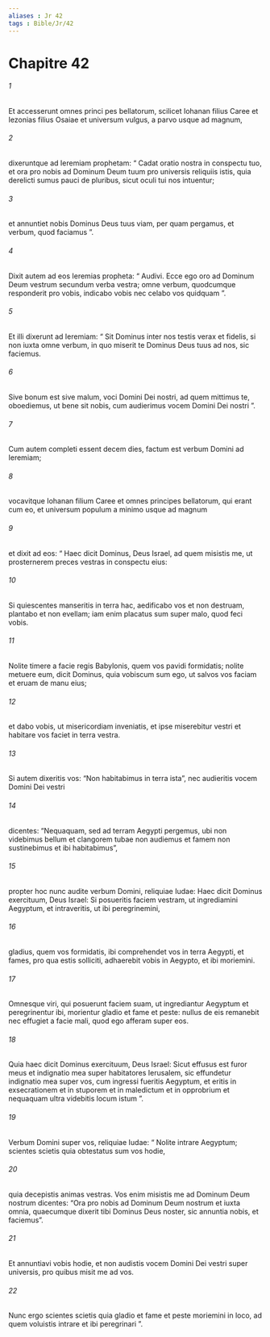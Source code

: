 ```yaml
---
aliases : Jr 42
tags : Bible/Jr/42
---
```


# Chapitre 42

###### 1
Et accesserunt omnes princi pes bellatorum, scilicet Iohanan filius Caree et Iezonias filius Osaiae et universum vulgus, a parvo usque ad magnum, 
###### 2
dixeruntque ad Ieremiam prophetam: “ Cadat oratio nostra in conspectu tuo, et ora pro nobis ad Dominum Deum tuum pro universis reliquiis istis, quia derelicti sumus pauci de pluribus, sicut oculi tui nos intuentur; 
###### 3
et annuntiet nobis Dominus Deus tuus viam, per quam pergamus, et verbum, quod faciamus ”. 
###### 4
Dixit autem ad eos Ieremias propheta: “ Audivi. Ecce ego oro ad Dominum Deum vestrum secundum verba vestra; omne verbum, quodcumque responderit pro vobis, indicabo vobis nec celabo vos quidquam ”. 
###### 5
Et illi dixerunt ad Ieremiam: “ Sit Dominus inter nos testis verax et fidelis, si non iuxta omne verbum, in quo miserit te Dominus Deus tuus ad nos, sic faciemus. 
###### 6
Sive bonum est sive malum, voci Domini Dei nostri, ad quem mittimus te, oboediemus, ut bene sit nobis, cum audierimus vocem Domini Dei nostri ”.
###### 7
Cum autem completi essent decem dies, factum est verbum Domini ad Ieremiam; 
###### 8
vocavitque Iohanan filium Caree et omnes principes bellatorum, qui erant cum eo, et universum populum a minimo usque ad magnum 
###### 9
et dixit ad eos: “ Haec dicit Dominus, Deus Israel, ad quem misistis me, ut prosternerem preces vestras in conspectu eius: 
###### 10
Si quiescentes manseritis in terra hac, aedificabo vos et non destruam, plantabo et non evellam; iam enim placatus sum super malo, quod feci vobis. 
###### 11
Nolite timere a facie regis Babylonis, quem vos pavidi formidatis; nolite metuere eum, dicit Dominus, quia vobiscum sum ego, ut salvos vos faciam et eruam de manu eius; 
###### 12
et dabo vobis, ut misericordiam inveniatis, et ipse miserebitur vestri et habitare vos faciet in terra vestra.
###### 13
Si autem dixeritis vos: “Non habitabimus in terra ista”, nec audieritis vocem Domini Dei vestri 
###### 14
dicentes: “Nequaquam, sed ad terram Aegypti pergemus, ubi non videbimus bellum et clangorem tubae non audiemus et famem non sustinebimus et ibi habitabimus”, 
###### 15
propter hoc nunc audite verbum Domini, reliquiae Iudae: Haec dicit Dominus exercituum, Deus Israel: Si posueritis faciem vestram, ut ingrediamini Aegyptum, et intraveritis, ut ibi peregrinemini, 
###### 16
gladius, quem vos formidatis, ibi comprehendet vos in terra Aegypti, et fames, pro qua estis solliciti, adhaerebit vobis in Aegypto, et ibi moriemini. 
###### 17
Omnesque viri, qui posuerunt faciem suam, ut ingrediantur Aegyptum et peregrinentur ibi, morientur gladio et fame et peste: nullus de eis remanebit nec effugiet a facie mali, quod ego afferam super eos. 
###### 18
Quia haec dicit Dominus exercituum, Deus Israel: Sicut effusus est furor meus et indignatio mea super habitatores Ierusalem, sic effundetur indignatio mea super vos, cum ingressi fueritis Aegyptum, et eritis in exsecrationem et in stuporem et in maledictum et in opprobrium et nequaquam ultra videbitis locum istum ”.
###### 19
Verbum Domini super vos, reliquiae Iudae: “ Nolite intrare Aegyptum; scientes scietis quia obtestatus sum vos hodie, 
###### 20
quia decepistis animas vestras. Vos enim misistis me ad Dominum Deum nostrum dicentes: “Ora pro nobis ad Dominum Deum nostrum et iuxta omnia, quaecumque dixerit tibi Dominus Deus noster, sic annuntia nobis, et faciemus”. 
###### 21
Et annuntiavi vobis hodie, et non audistis vocem Domini Dei vestri super universis, pro quibus misit me ad vos. 
###### 22
Nunc ergo scientes scietis quia gladio et fame et peste moriemini in loco, ad quem voluistis intrare et ibi peregrinari ”.
